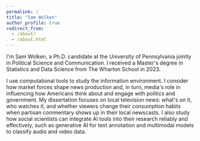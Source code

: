 ```yaml
---
permalink: /
title: "Sam Wolken"
author_profile: true
redirect_from: 
  - /about/
  - /about.html
---
```


I'm Sam Wolken, a Ph.D. candidate at the University of Pennsylvania jointly in Political Science and Communication. I received a Master's degree in Statistics and Data Science from The Wharton School in 2023. 

I use computational tools to study the information environment. I consider how market forces shape news production and, in turn, media's role in influencing how Americans think about and engage with politics and government. My dissertation focuses on local television news: what's on it, who watches it, and whether viewers change their consumption habits when partisan commentary shows up in their local newscasts. I also study how social scientists can integrate AI tools into their research reliably and effectively, such as generative AI for text annotation and multimodal models to classify audio and video data.   
